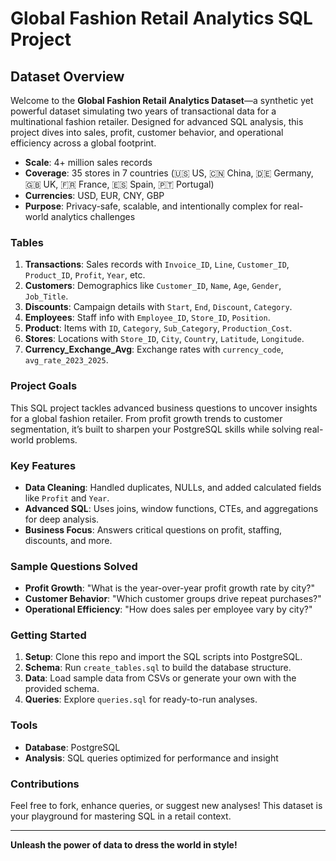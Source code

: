 
# Global Fashion Retail Analytics SQL Project

## Dataset Overview
Welcome to the **Global Fashion Retail Analytics Dataset**—a synthetic yet powerful dataset simulating two years of transactional data for a multinational fashion retailer. Designed for advanced SQL analysis, this project dives into sales, profit, customer behavior, and operational efficiency across a global footprint.

- **Scale**: 4+ million sales records
- **Coverage**: 35 stores in 7 countries (🇺🇸 US, 🇨🇳 China, 🇩🇪 Germany, 🇬🇧 UK, 🇫🇷 France, 🇪🇸 Spain, 🇵🇹 Portugal)
- **Currencies**: USD, EUR, CNY, GBP
- **Purpose**: Privacy-safe, scalable, and intentionally complex for real-world analytics challenges

### Tables
1. **Transactions**: Sales records with `Invoice_ID`, `Line`, `Customer_ID`, `Product_ID`, `Profit`, `Year`, etc.
2. **Customers**: Demographics like `Customer_ID`, `Name`, `Age`, `Gender`, `Job_Title`.
3. **Discounts**: Campaign details with `Start`, `End`, `Discount`, `Category`.
4. **Employees**: Staff info with `Employee_ID`, `Store_ID`, `Position`.
5. **Product**: Items with `ID`, `Category`, `Sub_Category`, `Production_Cost`.
6. **Stores**: Locations with `Store_ID`, `City`, `Country`, `Latitude`, `Longitude`.
7. **Currency_Exchange_Avg**: Exchange rates with `currency_code`, `avg_rate_2023_2025`.

### Project Goals
This SQL project tackles advanced business questions to uncover insights for a global fashion retailer. From profit growth trends to customer segmentation, it’s built to sharpen your PostgreSQL skills while solving real-world problems.

### Key Features
- **Data Cleaning**: Handled duplicates, NULLs, and added calculated fields like `Profit` and `Year`.
- **Advanced SQL**: Uses joins, window functions, CTEs, and aggregations for deep analysis.
- **Business Focus**: Answers critical questions on profit, staffing, discounts, and more.

### Sample Questions Solved
- **Profit Growth**: "What is the year-over-year profit growth rate by city?"
- **Customer Behavior**: "Which customer groups drive repeat purchases?"
- **Operational Efficiency**: "How does sales per employee vary by city?"

### Getting Started
1. **Setup**: Clone this repo and import the SQL scripts into PostgreSQL.
2. **Schema**: Run `create_tables.sql` to build the database structure.
3. **Data**: Load sample data from CSVs or generate your own with the provided schema.
4. **Queries**: Explore `queries.sql` for ready-to-run analyses.

### Tools
- **Database**: PostgreSQL
- **Analysis**: SQL queries optimized for performance and insight

### Contributions
Feel free to fork, enhance queries, or suggest new analyses! This dataset is your playground for mastering SQL in a retail context.

---

**Unleash the power of data to dress the world in style!**
